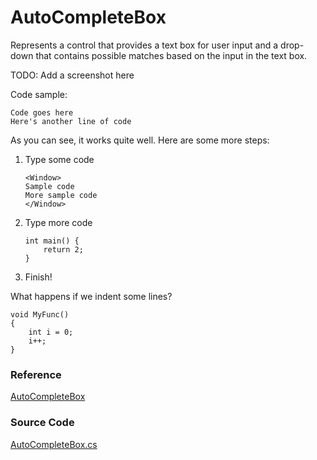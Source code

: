 # AutoCompleteBox

Represents a control that provides a text box for user input and a drop-down that contains possible matches based on the input in the text box.

TODO: Add a screenshot here

Code sample:

```
Code goes here
Here's another line of code
```

As you can see, it works quite well. Here are some more steps:

1.  Type some code

    ```
    <Window>
    Sample code
    More sample code
    </Window>
    ```
2.  Type more code

    ```
    int main() {
        return 2;
    }
    ```
3. Finish!

What happens if we indent some lines?

    void MyFunc()
    {
        int i = 0;
        i++;
    }

### Reference

[AutoCompleteBox](http://reference.avaloniaui.net/api/Avalonia.Controls/AutoCompleteBox/)

### Source Code

[AutoCompleteBox.cs](https://github.com/AvaloniaUI/Avalonia/blob/master/src/Avalonia.Controls/AutoCompleteBox.cs)
